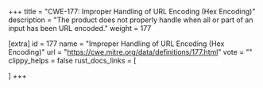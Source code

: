 +++
title = "CWE-177: Improper Handling of URL Encoding (Hex Encoding)"
description	= "The product does not properly handle when all or part of an input has been URL encoded."
weight = 177

[extra]
id = 177
name = "Improper Handling of URL Encoding (Hex Encoding)"
url = "https://cwe.mitre.org/data/definitions/177.html"
vote = ""
clippy_helps = false
rust_docs_links = [
	
]
+++

